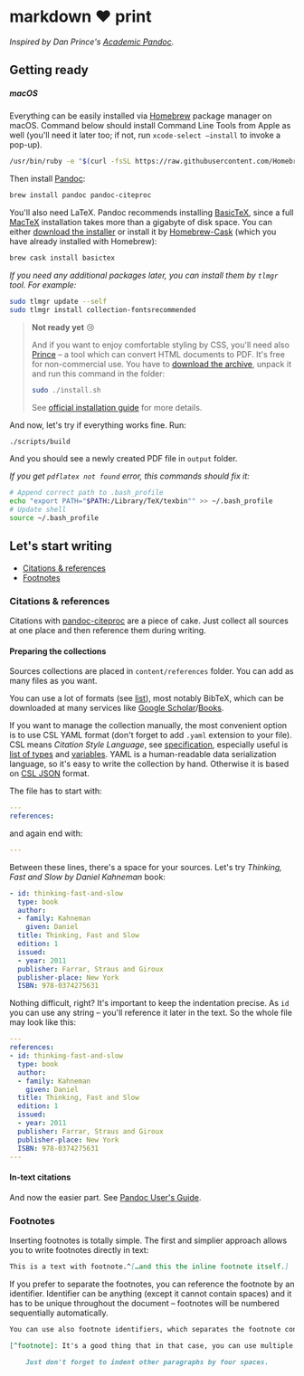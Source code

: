 # markdown ❤️ print

*Inspired by Dan Prince's [Academic Pandoc](https://github.com/danprince/academic-pandoc).*

## Getting ready

##### macOS

Everything can be easily installed via [Homebrew](http://brew.sh) package manager on macOS. Command below should install Command Line Tools from Apple as well (you'll need it later too; if not, run `xcode-select —install`  to invoke a pop-up).

```sh
/usr/bin/ruby -e "$(curl -fsSL https://raw.githubusercontent.com/Homebrew/install/master/install)"
```

Then install [Pandoc](http://pandoc.org):

```sh
brew install pandoc pandoc-citeproc
```

You'll also need LaTeX. Pandoc recommends installing [BasicTeX](http://www.tug.org/mactex/morepackages.html), since a full [MacTeX](https://tug.org/mactex) installation takes more than a gigabyte of disk space. You can either [download the installer](http://tug.org/cgi-bin/mactex-download/BasicTeX.pkg) or install it by [Homebrew-Cask](https://github.com/caskroom/homebrew-cask) (which you have already installed with Homebrew):

```sh
brew cask install basictex
```

*If you need any additional packages later, you can install them by `tlmgr` tool. For example:*

```sh
sudo tlmgr update --self
sudo tlmgr install collection-fontsrecommended
```

> **Not ready yet** 😢
>
> And if you want to enjoy comfortable styling by CSS, you'll need also [Prince](http://www.princexml.com) – a tool which can convert HTML  documents to PDF. It's free for non-commercial use. You have to [download the archive](http://www.princexml.com/download), unpack it and run this command in the folder:
>
> ```sh
> sudo ./install.sh
> ```
>
> See [official installation guide](http://www.princexml.com/doc/installing/#macos) for more details.

And now, let's try if everything works fine. Run:

```sh
./scripts/build
```

And you should see a newly created PDF file in `output` folder.

*If you get `pdflatex not found` error, this commands should fix it:*

```sh
# Append correct path to .bash_profile
echo "export PATH="$PATH:/Library/TeX/texbin"" >> ~/.bash_profile
# Update shell 
source ~/.bash_profile
```

## Let's start writing

- [Citations & references](#citations-references)
- [Footnotes](#footnotes)

### Citations & references

Citations with [pandoc-citeproc](https://github.com/jgm/pandoc-citeproc) are a piece of cake. Just collect all sources at one place and then reference them during writing.

#### Preparing the collections

Sources collections are placed in `content/references` folder. You can add as many files as you want.

You can use a lot of formats (see [list](https://github.com/jgm/pandoc-citeproc/blob/master/man/pandoc-citeproc.1.md#filter-mode)), most notably BibTeX, which can be downloaded at many services like [Google Scholar](https://scholar.google.com)/[Books](https://books.google.com). 

If you want to manage the collection manually, the most convenient option is to use CSL YAML format (don't forget to add `.yaml` extension to your file). CSL means *Citation Style Language*, see [specification](http://docs.citationstyles.org/en/stable/specification.html), especially useful is [list of types](http://docs.citationstyles.org/en/stable/specification.html#appendix-iii-types) and [variables](http://docs.citationstyles.org/en/stable/specification.html#appendix-iv-variables). YAML is a human-readable data serialization language, so it's easy to write the collection by hand. Otherwise it is based on [CSL JSON](https://github.com/citation-style-language/schema) format.

The file has to start with:

```yaml
---
references:
```

and again end with:

```yaml
---
```

Between these lines, there's a space for your sources. Let's try *Thinking, Fast and Slow by Daniel Kahneman* book:

```yaml
- id: thinking-fast-and-slow
  type: book
  author:
  - family: Kahneman
    given: Daniel 
  title: Thinking, Fast and Slow
  edition: 1
  issued:
  - year: 2011
  publisher: Farrar, Straus and Giroux
  publisher-place: New York
  ISBN: 978-0374275631
```

Nothing difficult, right? It's important to keep the indentation precise. As `id` you can use any string – you'll reference it later in the text. So the whole file may look like this:

```yaml
---
references:
- id: thinking-fast-and-slow
  type: book
  author:
  - family: Kahneman
    given: Daniel 
  title: Thinking, Fast and Slow
  edition: 1
  issued:
  - year: 2011
  publisher: Farrar, Straus and Giroux
  publisher-place: New York
  ISBN: 978-0374275631
---
```

#### In-text citations

And now the easier part. See [Pandoc User's Guide](http://pandoc.org/MANUAL.html#citations).

### Footnotes

Inserting footnotes is totally simple. The first and simplier approach allows you to write footnotes directly in text:

```markdown
This is a text with footnote.^[…and this the inline footnote itself.]
```

If you prefer to separate the footnotes, you can reference the footnote by an identifier. Identifier can be anything (except it cannot contain spaces) and it has to be unique throughout the document – footnotes will be numbered sequentially automatically.

```markdown
You can use also footnote identifiers, which separates the footnote content.[^footnote]

[^footnote]: It's a good thing that in that case, you can use multiple paragraphs within the footnote.

    Just don't forget to indent other paragraphs by four spaces.
```

